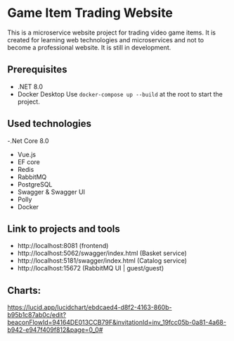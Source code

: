 # Game Item Trading Website
This is a microservice website project for trading video game items. It is created for learning web technologies and microservices and not to become a professional website.
It is still in development.

## Prerequisites
- .NET 8.0
- Docker Desktop
Use `docker-compose up --build` at the root to start the project.

## Used technologies
-.Net Core 8.0
- Vue.js 
- EF core
- Redis
- RabbitMQ
- PostgreSQL
- Swagger & Swagger UI
- Polly
- Docker


## Link to projects and tools
- http://localhost:8081 (frontend)
- http://localhost:5062/swagger/index.html (Basket service)
- http://localhost:5181/swagger/index.html (Catalog service)
- http://localhost:15672 (RabbitMQ UI | guest/guest)
  
## Charts:
https://lucid.app/lucidchart/ebdcaed4-d8f2-4163-860b-b95b1c87ab0c/edit?beaconFlowId=94164DE013CCB79F&invitationId=inv_19fcc05b-0a81-4a68-b942-e947f409f812&page=0_0#
